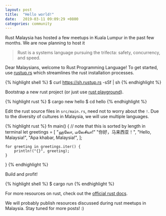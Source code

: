 ```yaml
---
layout: post
title:  "Hello world!"
date:   2019-03-11 09:09:29 +0800
categories: community
---
```


Rust Malaysia has hosted a few meetups in Kuala Lumpur in the past few months.
We are now planning to host it 

> Rust is a systems language pursuing the trifecta: safety, concurrency, and
> speed.

Dear Malaysians, welcome to Rust Programming Language! To get started, use
[rustup.rs][rustup] which streamlines the rust installation processes.

{% highlight shell %}
$ curl https://sh.rustup.rs -sSf | sh
{% endhighlight %}

Bootstrap a new rust project (or just use [rust playground][playground]).

{% highlight rust %}
$ cargo new hello
$ cd hello
{% endhighlight %}

Edit the rust source files in `src/main.rs`, need not to worry about the `!`.
Due to the diversity of cultures in Malaysia, we will use multiple languages.

{% highlight rust %}
fn main() {
    // note that this is sorted by length in terminal
    let greetings = [
        "ஹலோ, மலேசியா!"
        "你好，马来西亚！",
        "Hello, Malaysia!",
        "Apa khabar, Malaysia!",
    ];

    for greeting in greetings.iter() {
        println!("{}", greeting);
    }
}
{% endhighlight %}

Build and profit!

{% highlight shell %}
$ cargo run
{% endhighlight %}

For more resources on rust, check out the [official rust docs][rust-docs].

We will probably publish resources discussed during rust meetups in Malaysia.
Stay tuned for more posts! :)

[rustup]:     https://rustup.rs
[rust-docs]:  https://doc.rust-lang.org
[playground]: https://play.rust-lang.org
